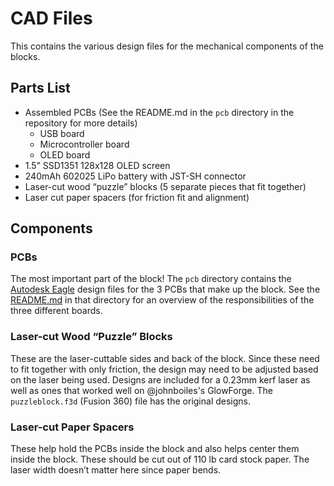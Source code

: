 # CAD Files

This contains the various design files for the mechanical components of the blocks.

## Parts List
* Assembled PCBs (See the README.md in the `pcb` directory in the repository for more details)
  * USB board
  * Microcontroller board
  * OLED board
* 1.5” SSD1351 128x128 OLED screen
* 240mAh 602025 LiPo battery with JST-SH connector
* Laser-cut wood “puzzle” blocks (5 separate pieces that fit together)
* Laser cut paper spacers (for friction fit and alignment)

## Components

### PCBs

The most important part of the block! The `pcb` directory contains the [Autodesk Eagle](https://www.autodesk.com/products/eagle/free-download) design files for the 3 PCBs that make up the block. See the [README.md](https://github.com/bountylabs/blocks-with-screens/blob/main/cad/pcb/README.md) in that directory for an overview of the responsibilities of the three different boards.

### Laser-cut Wood “Puzzle” Blocks

These are the laser-cuttable sides and back of the block. Since these need to fit together with only friction, the design may need to be adjusted based on the laser being used. Designs are included for a 0.23mm kerf laser as well as ones that worked well on @johnboiles's GlowForge. The `puzzleblock.f3d` (Fusion 360) file has the original designs.

### Laser-cut Paper Spacers

These help hold the PCBs inside the block and also helps center them inside the block. These should be cut out of 110 lb card stock paper. The laser width doesn’t matter here since paper bends.
